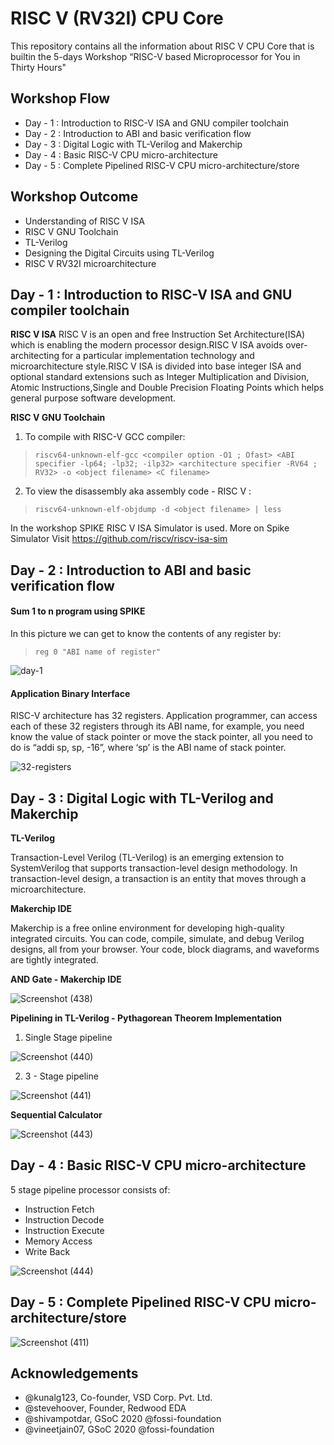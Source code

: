 # RISC V (RV32I) CPU Core

This repository contains all the information about RISC V CPU Core that is builtin the 5-days Workshop “RISC-V based Microprocessor for You in Thirty Hours"

## Workshop Flow
- Day - 1 : Introduction to RISC-V ISA and GNU compiler toolchain
- Day - 2 : Introduction to ABI and basic verification flow
- Day - 3 : Digital Logic with TL-Verilog and Makerchip
- Day - 4 : Basic RISC-V CPU micro-architecture
- Day - 5 : Complete Pipelined RISC-V CPU micro-architecture/store

## Workshop Outcome
- Understanding of RISC V ISA
- RISC V GNU Toolchain
- TL-Verilog
- Designing the Digital Circuits using TL-Verilog
- RISC V RV32I microarchitecture

## Day - 1 : Introduction to RISC-V ISA and GNU compiler toolchain

**RISC V ISA**
RISC V is an open and free Instruction Set Architecture(ISA) which is enabling the modern processor design.RISC V ISA avoids over-architecting for a particular 
implementation technology and microarchitecture style.RISC V ISA is divided into base integer ISA and optional standard extensions such as Integer Multiplication 
and Division, Atomic Instructions,Single and Double Precision Floating Points which helps general purpose software development.

**RISC V GNU Toolchain**
1. To compile with RISC-V GCC compiler:
> `riscv64-unknown-elf-gcc <compiler option -O1 ; Ofast> <ABI specifier -lp64; -lp32; -ilp32> <architecture specifier -RV64 ; RV32> -o <object filename> <C filename>` 
2. To view the disassembly aka assembly code - RISC V :
> `riscv64-unknown-elf-objdump -d <object filename> | less `

In the workshop SPIKE RISC V ISA Simulator is used.
More on Spike Simulator Visit https://github.com/riscv/riscv-isa-sim

## Day - 2 : Introduction to ABI and basic verification flow

#### Sum 1 to n program using SPIKE
In this picture we can get to know the contents of any register by:
> `reg 0 "ABI name of register"`

![day-1](https://user-images.githubusercontent.com/48850794/97297491-215fca00-1878-11eb-86f7-3f6c9374b924.png)

#### Application Binary Interface

RISC-V architecture has 32 registers. Application programmer, can access each of these 32 registers through its ABI name,
for example, you need know the value of stack pointer or move the stack pointer, all you need to do is “addi sp, sp, -16”,
where ‘sp’ is the ABI name of stack pointer.

![32-registers](https://user-images.githubusercontent.com/48850794/97298238-28d3a300-1879-11eb-9c24-6e7b40c1c2ac.png)

## Day - 3 : Digital Logic with TL-Verilog and Makerchip

**TL-Verilog**

Transaction-Level Verilog (TL-Verilog) is an emerging extension to SystemVerilog that supports transaction-level design methodology.
In transaction-level design, a ​transaction is an entity that moves through a microarchitecture. 

**Makerchip IDE**

Makerchip is a free online environment for developing high-quality integrated circuits. You can code, compile, simulate, and 
debug Verilog designs, all from your browser. Your code, block diagrams, and waveforms are tightly integrated.

**AND Gate - Makerchip IDE**

![Screenshot (438)](https://user-images.githubusercontent.com/48850794/97299564-22462b00-187b-11eb-9ad0-5dfbee8a5181.png)

**Pipelining in TL-Verilog - Pythagorean Theorem Implementation**

1. Single Stage pipeline

![Screenshot (440)](https://user-images.githubusercontent.com/48850794/97301600-f5474780-187d-11eb-9aff-17d5d9db7c4a.png)

2. 3 - Stage pipeline

![Screenshot (441)](https://user-images.githubusercontent.com/48850794/97302299-e01ee880-187e-11eb-89f6-945fb512c699.png)

**Sequential Calculator**

![Screenshot (443)](https://user-images.githubusercontent.com/48850794/97335354-c5ab3600-18a3-11eb-95ea-9cada592e90a.png)

## Day - 4 : Basic RISC-V CPU micro-architecture

5 stage pipeline processor consists of:
- Instruction Fetch
- Instruction Decode
- Instruction Execute
- Memory Access
- Write Back

![Screenshot (444)](https://user-images.githubusercontent.com/48850794/97336282-d6a87700-18a4-11eb-851e-b24c534fcc37.png)

## Day - 5 : Complete Pipelined RISC-V CPU micro-architecture/store

![Screenshot (411)](https://user-images.githubusercontent.com/48850794/97336558-2a1ac500-18a5-11eb-8701-86d7d2a6dfcf.png)


## Acknowledgements
- @kunalg123, Co-founder, VSD Corp. Pvt. Ltd.
- @stevehoover, Founder, Redwood EDA
- @shivampotdar, GSoC 2020 @fossi-foundation
- @vineetjain07, GSoC 2020 @fossi-foundation
